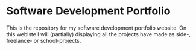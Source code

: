 # Software Development Portfolio

This is the repository for my software development portfolio website.
On this webiste I will (partially) displaying all the projects have made as side-, freelance- or school-projects.


